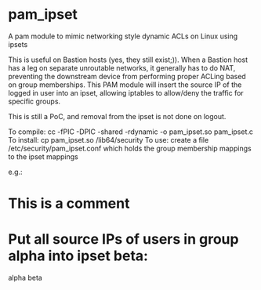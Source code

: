 pam_ipset
=========

A pam module to mimic networking style dynamic ACLs on Linux using ipsets

This is useful on Bastion hosts (yes, they still exist;)). When a Bastion host has a leg on separate unroutable networks, it generally has to do NAT, preventing the downstream device from performing proper ACLing based on group memberships.
This PAM module will insert the source IP of the logged in user into an ipset, allowing iptables to allow/deny the traffic for specific groups.

This is still a PoC, and removal from the ipset is not done on logout.

To compile: cc -fPIC -DPIC -shared -rdynamic -o pam_ipset.so pam_ipset.c 
To install: cp pam_ipset.so /lib64/security
To use: create a file /etc/security/pam_ipset.conf which holds the group membership mappings to the ipset mappings

e.g.:
# This is a comment
# Put all source IPs of users in group alpha into ipset beta:
alpha beta
